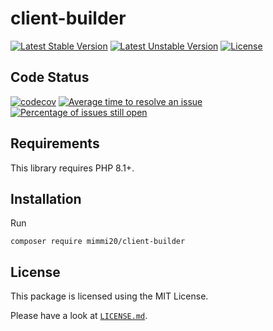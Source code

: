 # client-builder

[![Latest Stable Version](https://poser.pugx.org/mimmi20/client-builder/v/stable?format=flat-square)](https://packagist.org/packages/mimmi20/client-builder)
[![Latest Unstable Version](https://poser.pugx.org/mimmi20/client-builder/v/unstable?format=flat-square)](https://packagist.org/packages/mimmi20/client-builder)
[![License](https://poser.pugx.org/mimmi20/client-builder/license?format=flat-square)](https://packagist.org/packages/mimmi20/client-builder)

## Code Status

[![codecov](https://codecov.io/gh/mimmi20/client-builder/branch/master/graph/badge.svg)](https://codecov.io/gh/mimmi20/client-builder)
[![Average time to resolve an issue](https://isitmaintained.com/badge/resolution/mimmi20/client-builder.svg)](https://isitmaintained.com/project/mimmi20/client-builder "Average time to resolve an issue")
[![Percentage of issues still open](https://isitmaintained.com/badge/open/mimmi20/client-builder.svg)](https://isitmaintained.com/project/mimmi20/client-builder "Percentage of issues still open")

## Requirements

This library requires PHP 8.1+.

## Installation

Run

```shell
composer require mimmi20/client-builder
```

## License

This package is licensed using the MIT License.

Please have a look at [`LICENSE.md`](LICENSE.md).
